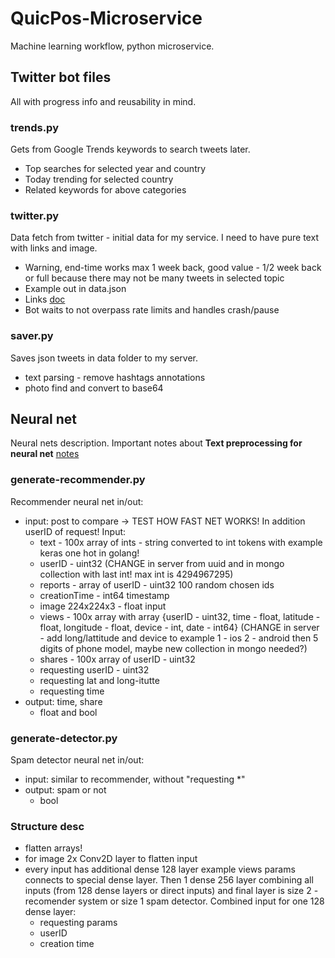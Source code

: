 # QuicPos-Microservice
Machine learning workflow, python microservice.

## Twitter bot files
All with progress info and reusability in mind.

### trends.py
Gets from Google Trends keywords to search tweets later.
* Top searches for selected year and country
* Today trending for selected country
* Related keywords for above categories

### twitter.py
Data fetch from twitter - initial data for my service. I need to have pure text with links and image.
* Warning, end-time works max 1 week back, good value - 1/2 week back or full because there may not be many tweets in selected topic
* Example out in data.json
* Links [doc](https://developer.twitter.com/en/docs/twitter-api/tweets/search/api-reference/get-tweets-search-recent)
* Bot waits to not overpass rate limits and handles crash/pause

### saver.py
Saves json tweets in data folder to my server.
* text parsing - remove hashtags annotations
* photo find and convert to base64



## Neural net
Neural nets description. Important notes about **Text preprocessing for neural net** [notes](https://github.com/adkuba/QuicPos-Server/issues/4#issuecomment-720122145)

### generate-recommender.py
Recommender neural net in/out:
* input: post to compare -> TEST HOW FAST NET WORKS! In addition userID of request! Input:
    - text - 100x array of ints - string converted to int tokens with example keras one hot in golang!
    - userID - uint32 (CHANGE in server from uuid and in mongo collection with last int! max int is 4294967295)
    - reports - array of userID - uint32 100 random chosen ids
    - creationTime - int64 timestamp
    - image 224x224x3 - float input
    - views - 100x array with array {userID - uint32, time - float, latitude - float, longitude - float, device - int, date - int64} (CHANGE in server - add long/lattitude and device to  example 1 - ios 2 - android then 5 digits of phone model, maybe new collection in mongo needed?)
    - shares - 100x array of userID - uint32
    - requesting userID - uint32
    - requesting lat and long-itutte
    - requesting time
* output: time, share
    - float and bool

### generate-detector.py
Spam detector neural net in/out:
* input: similar to recommender, without "requesting *"
* output: spam or not
    - bool

### Structure desc
* flatten arrays!
* for image 2x Conv2D layer to flatten input
* every input has additional dense 128 layer example views params connects to special dense layer. Then 1 dense 256 layer combining all inputs (from 128 dense layers or direct inputs) and final layer is size 2 - recomender system or size 1 spam detector. Combined input for one 128 dense layer:
    - requesting params
    - userID
    - creation time